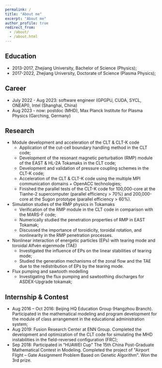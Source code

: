 ```yaml
---
permalink: /
title: "About me"
excerpt: "About me"
author_profile: true
redirect_from: 
  - /about/
  - /about.html
---
```


Education
---
* 2013-2017, Zhejiang University, Bachelor of Science (Physics);
* 2017-2022, Zhejiang University, Doctorate of Science (Plasma Physics);

Career
---
* July 2022 - Aug 2023: software engineer (GPGPU, CUDA, SYCL, ONEAPI), Intel (Shanghai, China)
* Aug 2023 - now: postdoc (MHD), Max Planck Institute for Plasma Physics (Garching, Germany)

Research
---
* Module development and acceleration of the CLT & CLT-K code
    - Application of the cut-cell boundary handling method in the CLT code;
    - Development of the resonant magnetic perturbation (RMP) module of the EAST & HL-2A Tokamaks in the CLT code;
    - Development and validation of pressure coupling schemes in the CLT-K code;
    - Acceleration of the CLT & CLT-K code using the multiple MPI communication domains + OpenACC technologies;
    - Finished the parallel tests of the CLT-K code for 100,000-core at the Tianhe-2 supercomputer (parallel efficiency > 70%) and 200,000-core at the Sugon prototype (parallel efficiency > 60%).
* Simulation studies of the RMP physics in Tokamaks
    - Verification of the RMP module in the CLT code in comparison with the MARS-F code;
    - Numerically studied the penetration properties of RMP in EAST Tokamak;
    - Discussed the importance of toroidicity, toroidal rotation, and nonlinearity in the RMP penetration processes.
* Nonlinear interaction of energetic particles (EPs) with tearing mode and toroidal Alfvén eigenmode (TAE)
    - Investigated the influence of EPs on the linear stabilities of tearing mode;
    - Studied the generation mechanisms of the zonal flow and the TAE due to the redistribution of EPs by the tearing mode.
* Flux pumping and sawtooth modelling
    - Investigating the flux pumping and sawtoothing discharges for ASDEX-Upgrade tokamak;

Internship & Contest 
---
* Aug 2016 – Oct 2016: Beijing HQ Education Group (Hangzhou Branch). Participated in the mathematical modeling and program development for the module of class arrangement in the educational administration system;
* Aug 2019: Fusion Research Center at ENN Group. Completed the development and optimization of the CLT code for simulating the MHD instabilities in the field-reversed configuration (FRC);
* Sep 2018: Participated in “HUAWEI Cup” The 15th China Post-Graduate Mathematical Contest in Modeling. Completed the project of "Airport Flight – Gate Assignment Problem Based on Genetic Algorithm". Won the 3rd prize.

